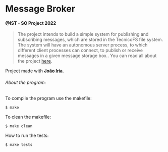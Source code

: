 # Message Broker
#### @IST - SO Project 2022

> The project intends to build a simple system for publishing and subscribing messages, which are stored in the TecnicoFS file system. The system will have an autonomous server process, to which different client processes can connect, to publish or receive messages in a given message storage box.. You can read all about the project [here](https://github.com/tecnico-so/enunciado-projeto-so-2022-23).

Project made with **[João Iria](https://github.com/JoaoIria)**.



###### About the program:

To compile the program use the makefile: 
```
$ make
```
To clean the makefile: 
```
$ make clean
```
How to run the tests: 
```
$ make tests
```
